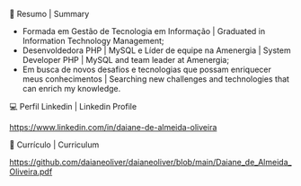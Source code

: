 📝 Resumo | Summary

- Formada em Gestão de Tecnologia em Informação | Graduated in Information Technology Management;
- Desenvoldedora PHP | MySQL e Líder de equipe na Amenergia | System Developer PHP | MySQL and team leader at Amenergia;
- Em busca de novos desafios e tecnologias que possam enriquecer meus conhecimentos | Searching new challenges and technologies that can enrich my knowledge.

💻 Perfil Linkedin | Linkedin Profile

https://www.linkedin.com/in/daiane-de-almeida-oliveira

📃 Currículo | Curriculum

https://github.com/daianeoliver/daianeoliver/blob/main/Daiane_de_Almeida_Oliveira.pdf




